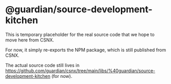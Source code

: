 # @guardian/source-development-kitchen

This is temporary placeholder for the real source code that we hope to move here from CSNX.

For now, it simply re-exports the NPM package, which is still published from CSNX.

The actual source code still lives in https://github.com/guardian/csnx/tree/main/libs/%40guardian/source-development-kitchen (for now).
